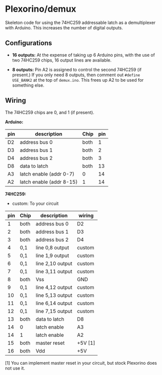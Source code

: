 # Plexorino/demux

Skeleton code for using the 74HC259 addressable latch as a demultiplexer with Arduino. This increases the number of digital outputs.

## Configurations

* **16 outputs:** At the expense of taking up 6 Arduino pins, with the use of two 74HC259 chips, 16 output lines are available.
  
* **8 outputs:** Pin A2 is assigned to control the second 74HC259 (if present.) If you only need 8 outputs, then comment out `#define USE_BANK2` at the top of `demux.ino`. This frees up A2 to be used for something else.

## Wiring

The 74HC259 chips are 0, and 1 (if present).

**Arduino:**

| pin | description              | Chip | pin  |
|-----|--------------------------|------|------|
| D2  | address bus 0            | both | 1    |
| D3  | address bus 1            | both | 2    |
| D4  | address bus 2            | both | 3    |
| D8  | data to latch            | both | 13   |
| A3  | latch enable (addr 0-7)  | 0    | 14   |
| A2  | latch enable (addr 8-15) | 1    | 14   |

**74HC259:**

- custom: To your circuit

| pin | Chip | description      | wiring  |
|-----|------|------------------|---------|
| 1   | both | address bus 0    | D2      |
| 2   | both | address bus 1    | D3      |
| 3   | both | address bus 2    | D4      |
| 4   | 0,1  | line 0,8 output  | custom  |
| 5   | 0,1  | line 1,9 output  | custom  |
| 6   | 0,1  | line 2,10 output | custom  |
| 7   | 0,1  | line 3,11 output | custom  |
| 8   | both | Vss              | GND     |
| 9   | 0,1  | line 4,12 output | custom  |
| 10  | 0,1 |  line 5,13 output | custom  |
| 11  | 0,1  | line 6,14 output | custom  |
| 12  | 0,1  | line 7,15 output | custom  |
| 13  | both | data to latch    | D8      |
| 14  | 0    | latch enable     | A3      |
| 14  | 1    | latch enable     | A2      |
| 15  | both | master reset     | +5V \[1] |
| 16  | both | Vdd              | +5V     |

\[1] You can implement master reset in your circuit, but stock Plexorino does not use it.

